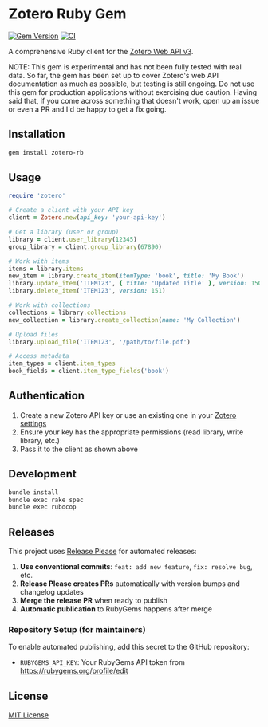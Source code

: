 # Zotero Ruby Gem

[![Gem Version](https://badge.fury.io/rb/zotero-rb.svg)](https://badge.fury.io/rb/zotero-rb)
[![CI](https://github.com/andrewhwaller/zotero-rb/actions/workflows/main.yml/badge.svg)](https://github.com/andrewhwaller/zotero-rb/actions/workflows/main.yml)

A comprehensive Ruby client for the [Zotero Web API v3](https://www.zotero.org/support/dev/web_api/v3/start).

NOTE: This gem is experimental and has not been fully tested with real data. So far, the gem has been set up to cover Zotero's web API documentation as much as possible, but testing is still ongoing. Do not use this gem for production applications without exercising due caution. Having said that, if you come across something that doesn't work, open up an issue or even a PR and I'd be happy to get a fix going.

## Installation

```bash
gem install zotero-rb
```

## Usage

```ruby
require 'zotero'

# Create a client with your API key
client = Zotero.new(api_key: 'your-api-key')

# Get a library (user or group)
library = client.user_library(12345)
group_library = client.group_library(67890)

# Work with items
items = library.items
new_item = library.create_item(itemType: 'book', title: 'My Book')
library.update_item('ITEM123', { title: 'Updated Title' }, version: 150)
library.delete_item('ITEM123', version: 151)

# Work with collections
collections = library.collections
new_collection = library.create_collection(name: 'My Collection')

# Upload files
library.upload_file('ITEM123', '/path/to/file.pdf')

# Access metadata
item_types = client.item_types
book_fields = client.item_type_fields('book')
```

## Authentication

1. Create a new Zotero API key or use an existing one in your [Zotero settings](https://www.zotero.org/settings/security)
2. Ensure your key has the appropriate permissions (read library, write library, etc.)
3. Pass it to the client as shown above

## Development

```bash
bundle install
bundle exec rake spec
bundle exec rubocop
```

## Releases

This project uses [Release Please](https://github.com/googleapis/release-please) for automated releases:

1. **Use conventional commits**: `feat: add new feature`, `fix: resolve bug`, etc.
2. **Release Please creates PRs** automatically with version bumps and changelog updates
3. **Merge the release PR** when ready to publish
4. **Automatic publication** to RubyGems happens after merge

### Repository Setup (for maintainers)

To enable automated publishing, add this secret to the GitHub repository:
- `RUBYGEMS_API_KEY`: Your RubyGems API token from https://rubygems.org/profile/edit

## License

[MIT License](LICENSE.txt)
